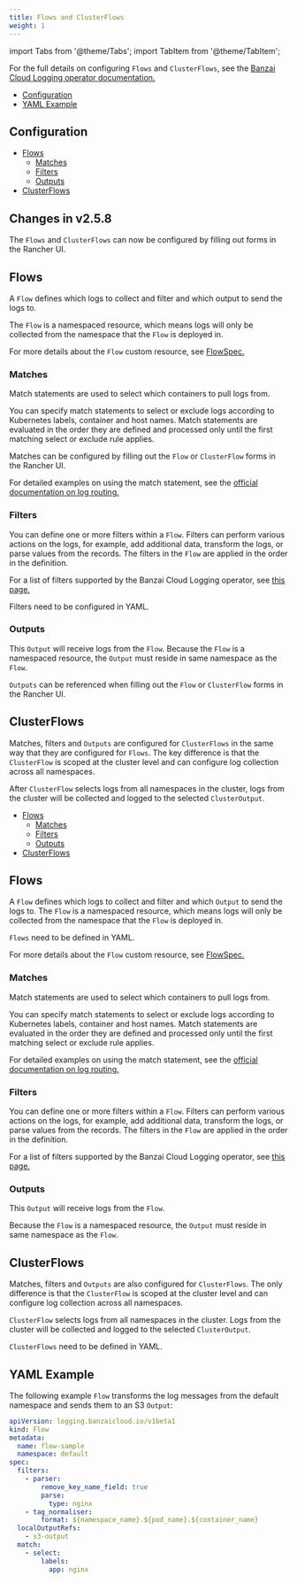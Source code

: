 ```yaml
---
title: Flows and ClusterFlows
weight: 1
---
```


import Tabs from '@theme/Tabs';
import TabItem from '@theme/TabItem';

For the full details on configuring `Flows` and `ClusterFlows`, see the [Banzai Cloud Logging operator documentation.](https://banzaicloud.com/docs/one-eye/logging-operator/configuration/output/)

- [Configuration](#configuration)
- [YAML Example](#yaml-example)

## Configuration

<Tabs>
<TabItem value="Rancher v2.5.8+">

- [Flows](#flows-2-5-8)
  - [Matches](#matches-2-5-8)
  - [Filters](#filters-2-5-8)
  - [Outputs](#outputs-2-5-8)
- [ClusterFlows](#clusterflows-2-5-8)

## Changes in v2.5.8

The `Flows` and `ClusterFlows` can now be configured by filling out forms in the Rancher UI.


<a id="flows-2-5-8"></a>

## Flows

A `Flow` defines which logs to collect and filter and which output to send the logs to.

The `Flow` is a namespaced resource, which means logs will only be collected from the namespace that the `Flow` is deployed in.

For more details about the `Flow` custom resource, see [FlowSpec.](https://banzaicloud.com/docs/one-eye/logging-operator/configuration/crds/v1beta1/flow_types/)


<a id="matches-2-5-8"></a>

### Matches

Match statements are used to select which containers to pull logs from.

You can specify match statements to select or exclude logs according to Kubernetes labels, container and host names. Match statements are evaluated in the order they are defined and processed only until the first matching select or exclude rule applies.

Matches can be configured by filling out the `Flow` or `ClusterFlow` forms in the Rancher UI.

For detailed examples on using the match statement, see the [official documentation on log routing.](https://banzaicloud.com/docs/one-eye/logging-operator/configuration/log-routing/)

<a id="filters-2-5-8"></a>

### Filters

You can define one or more filters within a `Flow`. Filters can perform various actions on the logs, for example, add additional data, transform the logs, or parse values from the records. The filters in the `Flow` are applied in the order in the definition.

For a list of filters supported by the Banzai Cloud Logging operator, see [this page.](https://banzaicloud.com/docs/one-eye/logging-operator/configuration/plugins/filters/)

Filters need to be configured in YAML.

<a id="outputs-2-5-8"></a>

### Outputs

This `Output` will receive logs from the `Flow`. Because the `Flow` is a namespaced resource, the `Output` must reside in same namespace as the `Flow`.

`Outputs` can be referenced when filling out the `Flow` or `ClusterFlow` forms in the Rancher UI.

<a id="clusterflows-2-5-8"></a>

## ClusterFlows

Matches, filters and `Outputs` are configured for `ClusterFlows` in the same way that they are configured for `Flows`. The key difference is that the `ClusterFlow` is scoped at the cluster level and can configure log collection across all namespaces.

After `ClusterFlow` selects logs from all namespaces in the cluster, logs from the cluster will be collected and logged to the selected `ClusterOutput`.


</TabItem>
<TabItem value="Rancher before v2.5.8">

- [Flows](#flows-2-5-0)
  - [Matches](#matches-2-5-0)
  - [Filters](#filters-2-5-0)
  - [Outputs](#outputs-2-5-0)
- [ClusterFlows](#clusterflows-2-5-0)


<a id="flows-2-5-0"></a>

## Flows

A `Flow` defines which logs to collect and filter and which `Output` to send the logs to. The `Flow` is a namespaced resource, which means logs will only be collected from the namespace that the `Flow` is deployed in.

`Flows` need to be defined in YAML.

For more details about the `Flow` custom resource, see [FlowSpec.](https://banzaicloud.com/docs/one-eye/logging-operator/configuration/crds/v1beta1/flow_types/)


<a id="matches-2-5-0"></a>

### Matches

Match statements are used to select which containers to pull logs from.

You can specify match statements to select or exclude logs according to Kubernetes labels, container and host names. Match statements are evaluated in the order they are defined and processed only until the first matching select or exclude rule applies.

For detailed examples on using the match statement, see the [official documentation on log routing.](https://banzaicloud.com/docs/one-eye/logging-operator/configuration/log-routing/)

<a id="filters-2-5-0"></a>

### Filters

You can define one or more filters within a `Flow`. Filters can perform various actions on the logs, for example, add additional data, transform the logs, or parse values from the records. The filters in the `Flow` are applied in the order in the definition.

For a list of filters supported by the Banzai Cloud Logging operator, see [this page.](https://banzaicloud.com/docs/one-eye/logging-operator/configuration/plugins/filters/)

<a id="outputs-2-5-0"></a>

### Outputs

This `Output` will receive logs from the `Flow`.

Because the `Flow` is a namespaced resource, the `Output` must reside in same namespace as the `Flow`.

<a id="clusterflows-2-5-0"></a>

## ClusterFlows

Matches, filters and `Outputs` are also configured for `ClusterFlows`. The only difference is that the `ClusterFlow` is scoped at the cluster level and can configure log collection across all namespaces.

`ClusterFlow` selects logs from all namespaces in the cluster. Logs from the cluster will be collected and logged to the selected `ClusterOutput`.

`ClusterFlows` need to be defined in YAML.

</TabItem>
</Tabs>


## YAML Example

The following example `Flow` transforms the log messages from the default namespace and sends them to an S3 `Output`:

```yaml
apiVersion: logging.banzaicloud.io/v1beta1
kind: Flow
metadata:
  name: flow-sample
  namespace: default
spec:
  filters:
    - parser:
        remove_key_name_field: true
        parse:
          type: nginx
    - tag_normaliser:
        format: ${namespace_name}.${pod_name}.${container_name}
  localOutputRefs:
    - s3-output
  match:
    - select:
        labels:
          app: nginx
```
